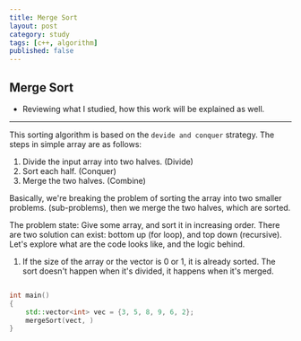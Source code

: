 ```yaml
---
title: Merge Sort
layout: post
category: study
tags: [c++, algorithm]
published: false
---
```


## Merge Sort 
* Reviewing what I studied, how this work will be explained as well. 
---

This sorting algorithm is based on the `devide and conquer` strategy. The steps in simple array are as follows:

1. Divide the input array into two halves. (Divide)
2. Sort each half. (Conquer)
3. Merge the two halves. (Combine)

Basically, we're breaking the problem of sorting the array into two smaller problems. (sub-problems), then we merge the two halves, which are sorted.

The problem state: Give some array, and sort it in increasing order. There are two solution can exist: bottom up (for loop), and top down (recursive). Let's explore what are the code looks like, and the logic behind.

1. If the size of the array or the vector is 0 or 1, it is already sorted. The sort doesn't happen when it's divided, it happens when it's merged.

```c++

int main() 
{
    std::vector<int> vec = {3, 5, 8, 9, 6, 2};
    mergeSort(vect, )
}
```

